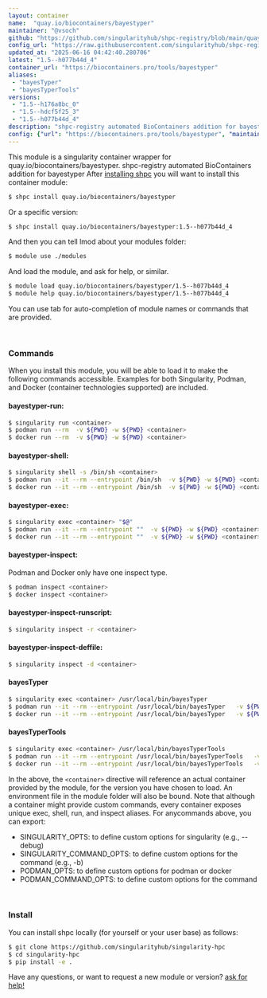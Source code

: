 ```yaml
---
layout: container
name:  "quay.io/biocontainers/bayestyper"
maintainer: "@vsoch"
github: "https://github.com/singularityhub/shpc-registry/blob/main/quay.io/biocontainers/bayestyper/container.yaml"
config_url: "https://raw.githubusercontent.com/singularityhub/shpc-registry/main/quay.io/biocontainers/bayestyper/container.yaml"
updated_at: "2025-06-16 04:42:40.280706"
latest: "1.5--h077b44d_4"
container_url: "https://biocontainers.pro/tools/bayestyper"
aliases:
 - "bayesTyper"
 - "bayesTyperTools"
versions:
 - "1.5--h176a8bc_0"
 - "1.5--hdcf5f25_3"
 - "1.5--h077b44d_4"
description: "shpc-registry automated BioContainers addition for bayestyper"
config: {"url": "https://biocontainers.pro/tools/bayestyper", "maintainer": "@vsoch", "description": "shpc-registry automated BioContainers addition for bayestyper", "latest": {"1.5--h077b44d_4": "sha256:501a730ca5c93d6e6e6a1a04e2a457f7f13416ddab6cd19c3393452c3f74dca7"}, "tags": {"1.5--h176a8bc_0": "sha256:58ad354ddb59e7706de3676557c35ae5060fb98450a46a13a6995116c4afad7f", "1.5--hdcf5f25_3": "sha256:5b8da153666c6627c8dfb23cf8bcc6b90df2c8ef05d951342c2a3cadb39686d6", "1.5--h077b44d_4": "sha256:501a730ca5c93d6e6e6a1a04e2a457f7f13416ddab6cd19c3393452c3f74dca7"}, "docker": "quay.io/biocontainers/bayestyper", "aliases": {"bayesTyper": "/usr/local/bin/bayesTyper", "bayesTyperTools": "/usr/local/bin/bayesTyperTools"}}
---
```


This module is a singularity container wrapper for quay.io/biocontainers/bayestyper.
shpc-registry automated BioContainers addition for bayestyper
After [installing shpc](#install) you will want to install this container module:


```bash
$ shpc install quay.io/biocontainers/bayestyper
```

Or a specific version:

```bash
$ shpc install quay.io/biocontainers/bayestyper:1.5--h077b44d_4
```

And then you can tell lmod about your modules folder:

```bash
$ module use ./modules
```

And load the module, and ask for help, or similar.

```bash
$ module load quay.io/biocontainers/bayestyper/1.5--h077b44d_4
$ module help quay.io/biocontainers/bayestyper/1.5--h077b44d_4
```

You can use tab for auto-completion of module names or commands that are provided.

<br>

### Commands

When you install this module, you will be able to load it to make the following commands accessible.
Examples for both Singularity, Podman, and Docker (container technologies supported) are included.

#### bayestyper-run:

```bash
$ singularity run <container>
$ podman run --rm  -v ${PWD} -w ${PWD} <container>
$ docker run --rm  -v ${PWD} -w ${PWD} <container>
```

#### bayestyper-shell:

```bash
$ singularity shell -s /bin/sh <container>
$ podman run --it --rm --entrypoint /bin/sh  -v ${PWD} -w ${PWD} <container>
$ docker run --it --rm --entrypoint /bin/sh  -v ${PWD} -w ${PWD} <container>
```

#### bayestyper-exec:

```bash
$ singularity exec <container> "$@"
$ podman run --it --rm --entrypoint ""  -v ${PWD} -w ${PWD} <container> "$@"
$ docker run --it --rm --entrypoint ""  -v ${PWD} -w ${PWD} <container> "$@"
```

#### bayestyper-inspect:

Podman and Docker only have one inspect type.

```bash
$ podman inspect <container>
$ docker inspect <container>
```

#### bayestyper-inspect-runscript:

```bash
$ singularity inspect -r <container>
```

#### bayestyper-inspect-deffile:

```bash
$ singularity inspect -d <container>
```


#### bayesTyper

```bash
$ singularity exec <container> /usr/local/bin/bayesTyper
$ podman run --it --rm --entrypoint /usr/local/bin/bayesTyper   -v ${PWD} -w ${PWD} <container> -c " $@"
$ docker run --it --rm --entrypoint /usr/local/bin/bayesTyper   -v ${PWD} -w ${PWD} <container> -c " $@"
```


#### bayesTyperTools

```bash
$ singularity exec <container> /usr/local/bin/bayesTyperTools
$ podman run --it --rm --entrypoint /usr/local/bin/bayesTyperTools   -v ${PWD} -w ${PWD} <container> -c " $@"
$ docker run --it --rm --entrypoint /usr/local/bin/bayesTyperTools   -v ${PWD} -w ${PWD} <container> -c " $@"
```



In the above, the `<container>` directive will reference an actual container provided
by the module, for the version you have chosen to load. An environment file in the
module folder will also be bound. Note that although a container
might provide custom commands, every container exposes unique exec, shell, run, and
inspect aliases. For anycommands above, you can export:

 - SINGULARITY_OPTS: to define custom options for singularity (e.g., --debug)
 - SINGULARITY_COMMAND_OPTS: to define custom options for the command (e.g., -b)
 - PODMAN_OPTS: to define custom options for podman or docker
 - PODMAN_COMMAND_OPTS: to define custom options for the command

<br>

### Install

You can install shpc locally (for yourself or your user base) as follows:

```bash
$ git clone https://github.com/singularityhub/singularity-hpc
$ cd singularity-hpc
$ pip install -e .
```

Have any questions, or want to request a new module or version? [ask for help!](https://github.com/singularityhub/singularity-hpc/issues)